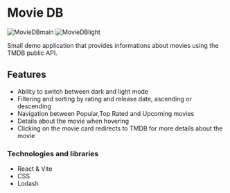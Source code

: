# Movie DB

![MovieDBmain](https://github.com/CiobanuMarius9/Movie/assets/106919851/3b734f74-240e-48c2-82a5-8e74c9441895)
![MovieDBlight](https://github.com/CiobanuMarius9/Movie/assets/106919851/9a44e683-bb20-48ea-a1cc-de9a6259a117)

Small demo application that provides informations about movies using the TMDB public API.

## Features

- Ability to switch between dark and light mode
- Filtering and sorting by rating and release date, ascending or descending
- Navigation between Popular,Top Rated and Upcoming movies
- Details about the movie when hovering 
- Clicking on the movie card redirects to TMDB for more details about the movie

### Technologies and libraries
 - React & Vite
 - CSS
 - Lodash 

